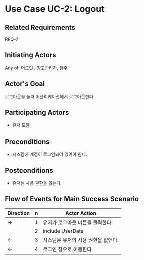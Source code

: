 # Use Case UC-2: Logout

## **Related Requirements**

REQ-7

## **Initiating Actors**

Any of: 어드민 , 창고관리자, 점주

## **Actor's Goal**

로그아웃을 눌러 어플리케이션에서 로그아웃한다.

## **Participating Actors**

 - 유저 모듈

## **Preconditions**

- 시스템에 계정이 로그인되어 있어야 한다.

## **Postconditions**

- 유저는 사용 권한을 잃는다.

## Flow of Events for Main Success Scenario
| Direction | n    | Actor Action                        |
| --------- | ---- | ----------------------------------- |
| →         | 1    | 유저가 로그아웃 버튼을 클릭한다.    |
|           | 2    | include UserData                    |
| ←         | 3    | 시스템은 유저의 사용 권한을 없앤다. |
| ←         | 4    | 로그인 창으로 이동한다.             |
